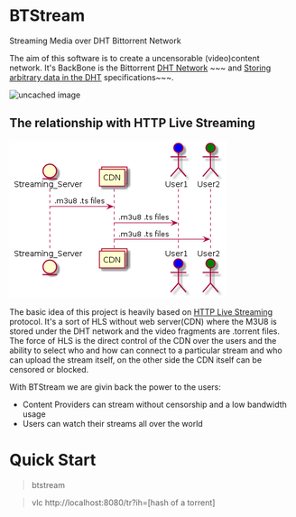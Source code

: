 # BTStream
Streaming Media over DHT Bittorrent Network

The aim of this software is to create a uncensorable (video)content network. It's BackBone is the Bittorrent [DHT Network] ~~~ and [Storing arbitrary data in the DHT] specifications~~~.

![uncached image](http://www.plantuml.com/plantuml/proxy?cache=no&src=https://github.com/Fluturenet/BTStream/raw/master/doc/diagram1.txt)

## The relationship with HTTP Live Streaming
![diagram2](doc/diagram2.png)

The basic idea of this project is heavily based on [HTTP Live Streaming] protocol. It's a sort of HLS without web server(CDN) where the M3U8 is stored under the DHT network and the video fragments are .torrent files.
The force of HLS is the direct control of the CDN over the users and the ability to select who and how can connect to a particular stream and who can upload the stream itself, on the other side the CDN itself can be censored or blocked.

With BTStream we are givin back the power to the users:
* Content Providers can stream without censorship and a low bandwidth usage
* Users can watch their streams all over the world

# Quick Start

> btstream


> vlc http://localhost:8080/tr?ih=[hash of a torrent]

[DHT Network]: http://bittorrent.org/beps/bep_0005.html
[Storing arbitrary data in the DHT]: http://bittorrent.org/beps/bep_0044.html
[HTTP Live Streaming]:https://en.wikipedia.org/wiki/HTTP_Live_Streaming
